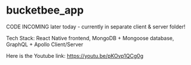 # bucketbee_app
CODE INCOMING later today - currently in separate client & server folder! 

Tech Stack: React Native frontend, MongoDB + Mongoose database, GraphQL + Apollo Client/Server

Here is the Youtube link: https://youtu.be/pKOvp1QCg0g
